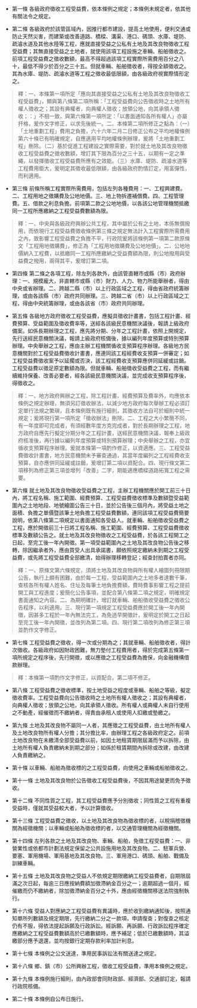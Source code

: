 * 第一條 各級政府徵收工程受益費，依本條例之規定；本條例未規定者，依其他有關法令之規定。

* 第二條 各級政府於該管區域內，因推行都市建設，提高土地使用，便利交通或防止天然災害，而建築或改善道路、橋樑、溝渠、港口、碼頭、水庫、堤防、疏濬水道及其他水陸等工程，應就直接受益之公私有土地及其改良物徵收工程受益費；其無直接受益之土地者，就使用該項工程設施之車輛、船舶徵收之。前項工程受益費之徵收數額，最高不得超過該項工程實際所需費用百分之八十，最低不得少於百分之三十五。但就車輛、船舶徵收者，得按全額徵收之。其為水庫、堤防、疏濬水道等工程之徵收最低限額，由各級政府視實際情形定之。

> 釋：一、本條第一項所定「應向其直接受益之公私有土地及其改良物徵收工程受益費」，顯與第八條第二項所稱：「工程受益費向公告徵收時之土地所有權人徵收之；其設有典權者，向典權人徵收；放領公地，向其承領人徵收；：」不相一致，與第六條第一項所定：「以書面通知各所有權人」亦屬扞格，爰作文字修正，以求先後統一。二、本條第二項所修正之點為：（一）「土地重劃工程」費用之負擔，六十六年二月二日修正公布之平均地權條例第六十條已有明確規定，自應適用平均地權條例辦理，爰將「土地重劃工程」刪除。（二）基於促進工程建設之實際需要，對於就土地及其改良物徵收工程受益費之徵收數額，增訂其下限為百分之三十五，以期有一定之準繩，以發揮徵收工程受益費所應有之效能。（三）水庫、堤防、疏濬水道等工程費用鉅大，爰明定其徵收最低限額，由各級政府酌情訂定，用富彈性，而利適用。

* 第三條 前條所稱工程實際所需費用，包括左列各種費用：一、工程興建費。二、工程用地之徵購費及公地地價。三、地上物拆遷補償費。四、工程管理費。五、借款之利息負擔。前項第二款之公地地價，以各該公地管理機關抵繳同一工程所應繳納之工程受益費數額為限。

> 釋：一、中央與各級政府興辦公共工程，其中屬於公有之土地，本係無償撥用，而依現行工程受益費徵收條例第三條之規定無法計入工程實際所需費用之內，致影響工程受益費之負擔不平，行政院爰將該條例第一項第二款原條文「工程用地徵購費」，修正為「工程用地徵購費及公地地價」。二、公地地價納入工程費，以抵繳同一工程所應繳納之受益費額為限，則公地撥用與受益費之撥用，兩得其平，爰增訂第二項。

* 第四條 第二條之各項工程，除左列各款外，由該管直轄市或縣（市）政府辦理：一、規模龐大，非直轄市或縣（市）財力、人力、物力所能舉辦者，得由中央或省辦理。二、跨越二縣（市）以上行政區域之工程，得由省政府統籌辦理，或由各該縣（市）政府共同辦理。三、跨越二省（市）以上行政區域之工程，得由中央統籌辦理，或由各該省（市）政府共同辦理。

* 第五條 各級地方政府徵收工程受益費，應擬具徵收計畫書，包括工程計畫、經費預算、受益範圍及徵收費率等，送經各該級民意機關決議後，報請上級政府備案。如係長期辦理之工程，應先將分期、分年之工程計畫，依照上開規定，先行送經民意機關決議，報請上級政府核備後，據以編列年度預算或特別預算辦理。中央舉辦之工程，應由主辦工程機關循收支預算程序辦理。各級地方民意機關對於工程受益費徵收計畫書，應連同該工程經費收支預算一併審定；如工程受益費徵收案予以延擱或否決，該工程經費收支預算應併同延緩或註銷。工程受益費以徵足原定數額為限。但就車輛、船舶徵收受益費之工程，而有繼續維持保養、改善必要者，經各該級民意機關決議，並完成收支預算程序後，得徵收之。

> 釋：一、地方政府興辦之工程，除工程計畫、經費預算及費率外，均應依本條例之規定辦理，無須另訂徵收辦法，以減少地方政府每次舉辦工程必須訂定單行法規之繁瑣，且本條例既有施行細則，其徵收方法自可於細則中統一規定；爰將現行第一項所定「徵收辦法」刪除。二、工程之大小繁簡不同，有一年度即可完成者，有須經數年度方克完成者，對於長期辦理之工程，地方政府自應先行擬定分期分年之工程計畫，送經民意機關決議，報奉上級政府核准後，再行據以編列年度預算或特別預算辦理；中央舉辦之工程，亦宜循收支預算程序辦理。爰就本條第一項酌作修正，以資適應。三、工程受益費徵收計畫書，地方民意機關未予審查通過，其當年度編列之工程經費收支預算，自亦應併同延緩或註銷，爰增訂第二項以資配合。四、現行條文第二項移列為修正第三項並增列「改善」二字，期能適應橋樑道路拓寬工程之需要。

* 第六條 就土地及其改良物徵收受益費之工程，主辦工程機關應於開工前三十日內，將工程名稱、施工範圍、經費預算、工程受益費徵收標準及數額暨受益範圍內之土地地段、地號繪圖公告三十日，並於公告後三個月內，將受益土地之面積、負擔之單價暨該筆土地負擔工程受益費數額，連同該項工程受益費簡要說明，依第八條第二項規定以書面通知各受益人。就車輛、船舶徵收受益費之工程，應於開徵前三十日將工程名稱、施工範圍、經費預算、工程受益費徵收標準及數額公告之。就土地及其改良物徵收之工程受益費，於各該工程開工之日起，至完工後一年內開徵。第一項受益範圍內之土地及其改良物公告後之移轉，除因繼承者外，應由買受人出具承諾書，願依照規定繳納未到期之工程受益費，或先將工程受益費全部繳清，始得辦理移轉登記；經查封拍賣者亦同。

> 釋：一、原條文第六條規定，須將土地及其改良物與所有權人繪圖列冊限期公告，執行上頗有困難，由於每一工程，受益範圍內之土地多者達數千筆，查核各所有權人姓名、住址及每筆土地負擔費額，費時費事影響工程之提前開工與工程進度；爰簡化公告事項，並配合第八條第二項之規定，明確規定書面通知之內容。二、為期明確計，增訂就車輛、舶船徵收受益費之徵收公告程序，以利適用。三、現行第一項規定工程受益費應於開工後一年內開徵，因甚多工程於一年內無法完工，為免過早開徵計，爰明定於開工之日起至完工後一年內開徵，並改列為第二項。四、現行第二項改列為修正第三項並酌作文字修正。

* 第七條 工程受益費之徵收，得一次或分期為之；其就車輛、船舶徵收者，得計次徵收。各級政府如因財政困難，無力墊付工程費用者，得於完成第五條第一項所規定之程序後，先行開徵，或以應徵之工程受益費為擔保，向金融機構借款辦理。

> 釋：本條第一項酌作文字修正，以資配合。第二項不修正。

* 第八條 工程受益費之徵收標準，按土地受益之程度或車輛、船舶之等級，擬定徵收費率。工程受益費向公告徵收時之土地所有權人徵收之；其設有典權者，向典權人徵收；放領之公地，向其承領人徵收。所有權人或典權人未自行使用之不動產，經催徵而不繳納者，得責由承租人或使用人扣繳或墊繳之。

* 第九條 土地及其改良物不屬同一人者，其應徵之工程受益費，由土地所有權人及土地改良物所有權人分擔；其分擔比率，由辦理工程之各級政府定之。前項土地改良物在未繳清全部受益費以前，如因土地租賃期限屆滿而予以拆除，由土地所有權人負責繳納未到期之部分；如係於租賃期間內拆除或改建，由改建人負責繳納之。

* 第十條 以車輛、船舶為徵收標的之工程受益費，向使用之車輛或船舶徵收之。

* 第十一條 土地及其改良物於公告徵收工程受益費後，不因其用途變更而免予徵收。

* 第十二條 不同性質之工程，其工程受益費應予分別徵收；同性質之工程有重複受益時，僅就其受益較大者，予以計算徵收。

* 第十三條 工程受益費之徵收，以土地及其改良物為徵收標的者，以稅捐稽徵機關為經徵機關；以車輛或船舶為徵收標的者，以交通管理機關為經徵機關。

* 第十四條 左列各款之土地及其改良物、車輛、船舶，免徵工程受益費：一、非營業性或依都市計劃法規定保留之公共設施用地及其改良物。二、駐軍兵營、要塞、軍用機場、軍用基地及其改良物。三、軍用港口、碼頭、船舶、戰備及訓練車輛。

* 第十五條 土地及其改良物之受益人不依規定期限繳納工程受益費者，自期限屆滿之次日起，每逾三日應按納費額加徵滯納金百分之一；逾期超過一個月，經催繳而仍不繳納者，除加徵滯納金百分之十外，應由經徵機關移送法院強制執行。

* 第十六條 受益人對應納之工程受益費有異議時，應於收到繳納通知後，按照通知單所列數額及規定期限，先行繳納二分之一款項，申請復查；對復查之核定仍有不服，得依法提起訴願及行政訴訟。經訴願、再訴願、行政訴訟程序確定應繳納之工程受益費數額高於已繳數額時，應予補足；低於已繳數額時，其溢繳部分應予退還，並均按銀行定期存款利率加計利息。

* 第十七條 本條例之公文送達，準用民事訴訟法有關送達之規定。

* 第十八條 鄉、鎮（市）公所興辦工程，徵收工程受益費，準用本條例之規定。

* 第十九條 本條例施行細則，由內政部會同財政部、經濟部、交通部訂定，報請行政院核備。

* 第二十條 本條例自公布日施行。

